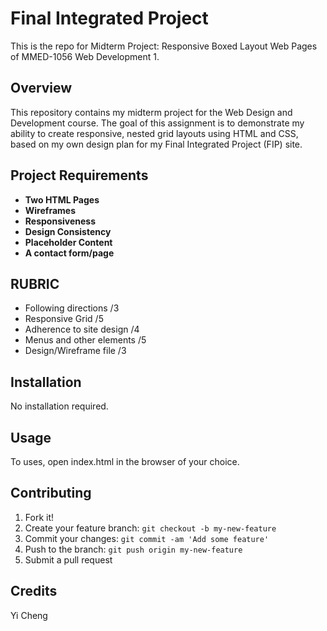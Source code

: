 # Final Integrated Project

This is the repo for Midterm Project: Responsive Boxed Layout Web Pages of MMED-1056 Web Development 1.

## Overview

This repository contains my midterm project for the Web Design and Development course. The goal of this assignment is to demonstrate my ability to create responsive, nested grid layouts using HTML and CSS, based on my own design plan for my Final Integrated Project (FIP) site.

## Project Requirements

- **Two HTML Pages**
- **Wireframes**
- **Responsiveness**
- **Design Consistency**
- **Placeholder Content**
- **A contact form/page**

## RUBRIC

- Following directions /3
- Responsive Grid /5
- Adherence to site design /4
- Menus and other elements /5
- Design/Wireframe file /3

## Installation

No installation required.

## Usage

To uses, open index.html in the browser of your choice.

## Contributing

1. Fork it!
2. Create your feature branch: `git checkout -b my-new-feature`
3. Commit your changes: `git commit -am 'Add some feature'`
4. Push to the branch: `git push origin my-new-feature`
5. Submit a pull request

## Credits

Yi Cheng
